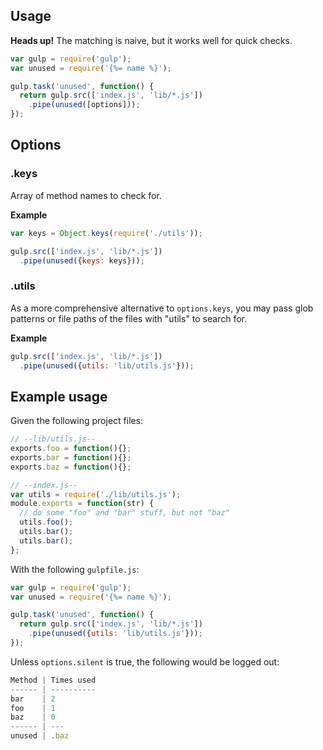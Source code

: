 ## Usage

**Heads up!** The matching is naive, but it works well for quick checks.

```js
var gulp = require('gulp');
var unused = require('{%= name %}');

gulp.task('unused', function() {
  return gulp.src(['index.js', 'lib/*.js'])
    .pipe(unused([options]));
});
```
## Options

### .keys

Array of method names to check for. 

**Example**

```js
var keys = Object.keys(require('./utils'));

gulp.src(['index.js', 'lib/*.js'])
  .pipe(unused({keys: keys}));
```

### .utils

As a more comprehensive alternative to `options.keys`, you may pass glob patterns or file paths of the files with "utils" to search for.  

**Example**

```js
gulp.src(['index.js', 'lib/*.js'])
  .pipe(unused({utils: 'lib/utils.js'}));
```

## Example usage

Given the following project files:

```js
// --lib/utils.js--
exports.foo = function(){};
exports.bar = function(){};
exports.baz = function(){};

// --index.js--
var utils = require('./lib/utils.js');
module.exports = function(str) {
  // do some "foo" and "bar" stuff, but not "baz"
  utils.foo();
  utils.bar();
  utils.bar();
};
```

With the following `gulpfile.js`:

```js
var gulp = require('gulp');
var unused = require('{%= name %}');

gulp.task('unused', function() {
  return gulp.src(['index.js', 'lib/*.js'])
    .pipe(unused({utils: 'lib/utils.js'}));
});
```

Unless `options.silent` is true, the following would be logged out:

```js
Method | Times used
------ | ----------
bar    | 2
foo    | 1
baz    | 0
------ | ---
unused | .baz
```
